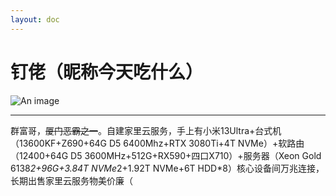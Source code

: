 ```yaml
---
layout: doc
---
```

# 钉佬（昵称今天吃什么）
![An image](http://q1.qlogo.cn/g?b=qq&nk=3363880992&s=160)
_________________
群富哥，~~厦门恶霸之一~~。自建家里云服务，手上有小米13Ultra+台式机（13600KF+Z690+64G D5 6400Mhz+RTX 3080Ti+4T NVMe）+软路由（12400+64G D5 3600MHz+512G+RX590+四口X710）+服务器（Xeon Gold 6138*2+96G+3.84T NVMe*2+1.92T NVMe+6T HDD*8）核心设备间万兆连接，长期出售家里云服务物美价廉（
